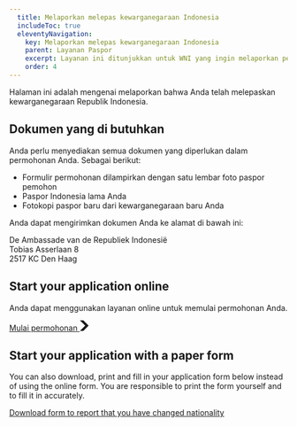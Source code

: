 ```yaml
---
  title: Melaporkan melepas kewarganegaraan Indonesia
  includeToc: true
  eleventyNavigation:
    key: Melaporkan melepas kewarganegaraan Indonesia
    parent: Layanan Paspor
    excerpt: Layanan ini ditunjukkan untuk WNI yang ingin melaporkan perpindahan status menjadi warga negara asing.
    order: 4
---
```


Halaman ini adalah mengenai melaporkan bahwa Anda telah melepaskan
kewarganegaraan Republik Indonesia. 

## Dokumen yang di butuhkan

Anda perlu menyediakan semua dokumen yang diperlukan dalam permohonan Anda. Sebagai berikut:

-	Formulir permohonan dilampirkan dengan satu lembar foto paspor pemohon
-	Paspor Indonesia lama Anda
-	Fotokopi paspor baru dari kewarganegaraan baru Anda

Anda dapat mengirimkan dokumen Anda ke alamat di bawah ini:

De Ambassade van de Republiek Indonesië<br/>
Tobias Asserlaan 8<br/>
2517 KC  Den Haag

## Start your application online

Anda dapat menggunakan layanan online untuk memulai permohonan Anda.

<a href="https://aplikasi.imigrasi.indonesia.nl/lepaskan-kewarganegaraan-indonesia" class="kbrinl-button kbrinl-button--start">Mulai permohonan <svg class="kbrinl-button__start-icon" xmlns="http://www.w3.org/2000/svg" width="17.5" height="19" viewBox="0 0 33 40" aria-hidden="true" focusable="false"> <path fill="currentColor" d="M0 0h13l20 20-20 20H0l20-20z" /> </svg>
</a>

## Start your application with a paper form

You can also download, print and fill in your application form below instead of using the online form.
You are responsible to print the form yourself and to fill it in accurately.

[Download form to report that you have changed nationality](https://aplikasi.imigrasi.indonesia.nl/formulir/lepaskan-kewarganegaraan-indonesia)
